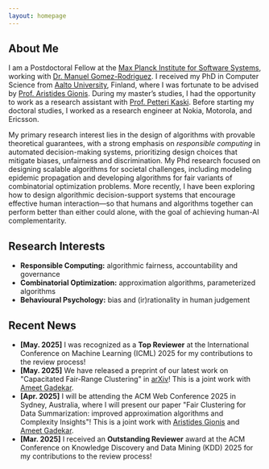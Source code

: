```yaml
---
layout: homepage
---
```


## About Me

I am a Postdoctoral Fellow at the [Max Planck Institute for Software Systems](https://www.mpi-sws.org/), working with [Dr. Manuel Gomez-Rodriguez](https://people.mpi-sws.org/~manuelgr/index.html). I received my PhD in Computer Science from [Aalto University](https://www.aalto.fi/en), Finland, where I was fortunate to be advised by [Prof. Aristides Gionis](https://www.kth.se/profile/argioni). During my master’s studies, I had the opportunity to work as a research assistant with [Prof. Petteri Kaski](https://users.ics.aalto.fi/pkaski/). Before starting my doctoral studies, I worked as a research engineer at Nokia, Motorola, and Ericsson.

My primary research interest lies in the design of algorithms with provable theoretical guarantees, with a strong emphasis on _responsible computing_ in automated decision-making systems, prioritizing design choices that mitigate biases, unfairness and discrimination. My Phd research focused on designing scalable algorithms for societal challenges, including modeling epidemic propagation and developing algorithms for fair variants of combinatorial optimization problems. More recently, I have been exploring how to design algorithmic decision-support systems that encourage effective human interaction—so that humans and algorithms together can perform better than either could alone, with the goal of achieving human-AI complementarity.

## Research Interests

- **Responsible Computing:** algorithmic fairness, accountability and governance
- **Combinatorial Optimization:** approximation algorithms, parameterized algorithms
- **Behavioural Psychology:** bias and (ir)rationality in human judgement
  
## Recent News

- **[May. 2025]** I was recognized as a **Top Reviewer** at the International Conference on Machine
  Learning (ICML) 2025 for my contributions to the review process!
- **[May. 2025]** We have released a preprint of our latest work on "Capacitated Fair-Range Clustering" in [arXiv](https://arxiv.org/abs/2505.15905)! This is a joint work with [Ameet Gadekar](https://www.amitgadekar.in/).
- **[Apr. 2025]** I will be attending the ACM Web Conference 2025 in Sydney, Australia, where I will present our paper "Fair Clustering for Data Summarization: improved approximation algorithms and Complexity Insights"! This is a joint work with [Aristides Gionis](https://www.kth.se/profile/argioni) and [Ameet Gadekar](https://www.amitgadekar.in/).
- **[Mar. 2025]** I received an **Outstanding Reviewer** award at the ACM Conference on Knowledge Discovery and Data Mining (KDD) 2025 for my contributions to the review process!
